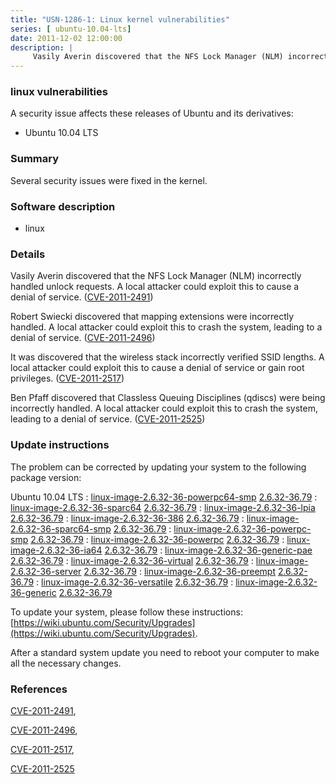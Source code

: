 ```yaml
---
title: "USN-1286-1: Linux kernel vulnerabilities"
series: [ ubuntu-10.04-lts]
date: 2011-12-02 12:00:00
description: |
     Vasily Averin discovered that the NFS Lock Manager (NLM) incorrectly handled unlock requests. A local attacker could exploit this to cause a denial of service. ([CVE-2011-2491](http://people.ubuntu.com/~ubuntu-security/cve/CVE-2011-2491))
--- 
```

 
 


### linux vulnerabilities

A security issue affects these releases of Ubuntu and its derivatives:

* Ubuntu 10.04 LTS

### Summary

Several security issues were fixed in the kernel. 

### Software description

* linux 

### Details

 Vasily Averin discovered that the NFS Lock Manager (NLM) incorrectly handled unlock requests. A local attacker could exploit this to cause a denial of service. ([CVE-2011-2491](http://people.ubuntu.com/~ubuntu-security/cve/CVE-2011-2491))

Robert Swiecki discovered that mapping extensions were incorrectly handled. A local attacker could exploit this to crash the system, leading to a denial of service. ([CVE-2011-2496](http://people.ubuntu.com/~ubuntu-security/cve/CVE-2011-2496))

It was discovered that the wireless stack incorrectly verified SSID lengths. A local attacker could exploit this to cause a denial of service or gain root privileges. ([CVE-2011-2517](http://people.ubuntu.com/~ubuntu-security/cve/CVE-2011-2517))

Ben Pfaff discovered that Classless Queuing Disciplines (qdiscs) were being incorrectly handled. A local attacker could exploit this to crash the system, leading to a denial of service. ([CVE-2011-2525](http://people.ubuntu.com/~ubuntu-security/cve/CVE-2011-2525)) 

### Update instructions

The problem can be corrected by updating your system to the following package version:

Ubuntu 10.04 LTS
 : [linux-image-2.6.32-36-powerpc64-smp](https://launchpad.net/ubuntu/+source/linux) <span> [2.6.32-36.79](https://launchpad.net/ubuntu/+source/linux/2.6.32-36.79) </span> 
 : [linux-image-2.6.32-36-sparc64](https://launchpad.net/ubuntu/+source/linux) <span> [2.6.32-36.79](https://launchpad.net/ubuntu/+source/linux/2.6.32-36.79) </span> 
 : [linux-image-2.6.32-36-lpia](https://launchpad.net/ubuntu/+source/linux) <span> [2.6.32-36.79](https://launchpad.net/ubuntu/+source/linux/2.6.32-36.79) </span> 
 : [linux-image-2.6.32-36-386](https://launchpad.net/ubuntu/+source/linux) <span> [2.6.32-36.79](https://launchpad.net/ubuntu/+source/linux/2.6.32-36.79) </span> 
 : [linux-image-2.6.32-36-sparc64-smp](https://launchpad.net/ubuntu/+source/linux) <span> [2.6.32-36.79](https://launchpad.net/ubuntu/+source/linux/2.6.32-36.79) </span> 
 : [linux-image-2.6.32-36-powerpc-smp](https://launchpad.net/ubuntu/+source/linux) <span> [2.6.32-36.79](https://launchpad.net/ubuntu/+source/linux/2.6.32-36.79) </span> 
 : [linux-image-2.6.32-36-powerpc](https://launchpad.net/ubuntu/+source/linux) <span> [2.6.32-36.79](https://launchpad.net/ubuntu/+source/linux/2.6.32-36.79) </span> 
 : [linux-image-2.6.32-36-ia64](https://launchpad.net/ubuntu/+source/linux) <span> [2.6.32-36.79](https://launchpad.net/ubuntu/+source/linux/2.6.32-36.79) </span> 
 : [linux-image-2.6.32-36-generic-pae](https://launchpad.net/ubuntu/+source/linux) <span> [2.6.32-36.79](https://launchpad.net/ubuntu/+source/linux/2.6.32-36.79) </span> 
 : [linux-image-2.6.32-36-virtual](https://launchpad.net/ubuntu/+source/linux) <span> [2.6.32-36.79](https://launchpad.net/ubuntu/+source/linux/2.6.32-36.79) </span> 
 : [linux-image-2.6.32-36-server](https://launchpad.net/ubuntu/+source/linux) <span> [2.6.32-36.79](https://launchpad.net/ubuntu/+source/linux/2.6.32-36.79) </span> 
 : [linux-image-2.6.32-36-preempt](https://launchpad.net/ubuntu/+source/linux) <span> [2.6.32-36.79](https://launchpad.net/ubuntu/+source/linux/2.6.32-36.79) </span> 
 : [linux-image-2.6.32-36-versatile](https://launchpad.net/ubuntu/+source/linux) <span> [2.6.32-36.79](https://launchpad.net/ubuntu/+source/linux/2.6.32-36.79) </span> 
 : [linux-image-2.6.32-36-generic](https://launchpad.net/ubuntu/+source/linux) <span> [2.6.32-36.79](https://launchpad.net/ubuntu/+source/linux/2.6.32-36.79) </span> 

To update your system, please follow these instructions: [https://wiki.ubuntu.com/Security/Upgrades](https://wiki.ubuntu.com/Security/Upgrades).

After a standard system update you need to reboot your computer to make all the necessary changes. 

### References

 
 [CVE-2011-2491](http://people.ubuntu.com/~ubuntu-security/cve/CVE-2011-2491), 

 [CVE-2011-2496](http://people.ubuntu.com/~ubuntu-security/cve/CVE-2011-2496), 

 [CVE-2011-2517](http://people.ubuntu.com/~ubuntu-security/cve/CVE-2011-2517), 

 [CVE-2011-2525](http://people.ubuntu.com/~ubuntu-security/cve/CVE-2011-2525)
 

